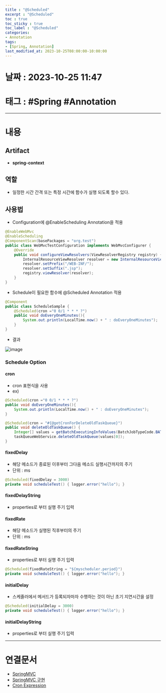 ```yaml
---
title : "@Scheduled"
excerpt : "@Scheduled"
toc : true
toc_sticky : true
toc_label : "@Scheduled"
categories:
- Annotation
tags:
- [Spring, Annotation]
last_modified_at: 2023-10-25T08:00:00-10:00:00
---
```


# 날짜 : 2023-10-25 11:47

# 태그 : #Spring #Annotation 
---

# 내용

## Artifact
- **spring-context**

## 역할
- 일정한 시간 간격 또는 특정 시간에 함수가 실행 되도록 할수 있다.

## 사용법
- Configuration에 @EnableScheduling Annotation을 적용

```java
@EnableWebMvc  
@EnableScheduling  
@ComponentScan(basePackages = "org.test")  
public class WebMvcTestConfiguration implements WebMvcConfigurer {  
    @Override  
    public void configureViewResolvers(ViewResolverRegistry registry) {  
        InternalResourceViewResolver resolver = new InternalResourceViewResolver();  
        resolver.setPrefix("/WEB-INF/");  
        resolver.setSuffix(".jsp");  
        registry.viewResolver(resolver);  
    }  
}
```

- Schedule이 필요한 함수에 @Scheduled Annotation 적용

```java 
@Component  
public class ScheduleSample {  
    @Scheduled(cron ="0 0/1 * * * ?")  
    public void doEveryOneMinutes(){  
        System.out.println(LocalTime.now() + " : doEveryOneMinutes");  
    }  
}
```

- 결과
  
![image](./../../assets/images/../../assets/Images/ScheduleResult.png)

### Schedule Option

#### cron
- cron 표현식을 사용
- ex)

```java 
@Scheduled(cron ="0 0/1 * * * ?")  
public void doEveryOneMinutes(){  
	System.out.println(LocalTime.now() + " : doEveryOneMinutes");  
}  
```

```java
@Scheduled(cron = "#{@getCronForDeleteOldTaskQueue}")  
public void deleteOldTaskQueue() {  
    Integer[] values = getBatchExecutingInfoValues(BatchJobTypeCode.BATCH_DELETE_OLD_TASK_QUEUE, new Integer[] {30});  
    taskQueueWebService.deleteOldTaskQueue(values[0]);  
}
```

#### fixedDelay
- 해당 메소드가 종료된 이후부터 그다음 메소드 실행시간까지의 주기
- 단위 : ms

```java
@Scheduled(fixedDelay = 3000) 
private void scheduleTest() { logger.error("hello"); }
```

#### fixedDelayString
- properties로 부터 실행 주기 입력

#### fixedRate
- 해당 메소드가 실행된 직후부터의 주기
- 단위 : ms

#### fixedRateString
- properties로 부터 실행 주기 입력

```java
@Scheduled(fixedRateString = "${myscheduler.period}") 
private void scheduleTest() { logger.error("hello"); }
```

#### initialDelay
- 스케줄러에서 메서드가 등록되자마자 수행하는 것이 아닌 초기 지연시간을 설정

```java
@Scheduled(initialDelay = 3000) 
private void scheduleTest() { logger.error("hello"); }
```

#### initialDelayString
- properties로 부터 실행 주기 입력

---

# 연결문서
- [SpringMVC](../../Spring/Spring-SpringMVC)
- [SpringMVC 구현](../../Spring/Spring-SpringMVC-구현)
- [Cron Expression](../../Expression/Expression-Cron-Expression)